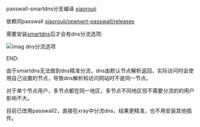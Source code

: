  passwall-smartdns分支编译 [xiaorouji](https://github.com/xiaorouji/openwrt-passwall/tree/luci-smartdns-dev)

依赖同passwall [xiaorouji/openwrt-passwall/releases](https://github.com/xiaorouji/openwrt-passwall/releases)

需要安装[smartdns](https://github.com/pymumu/smartdns/releases)后才会有dns分流选项:

![imag dns分流选项](https://github.com/yoier/passwall-smartdns-dev-build/blob/luci-smartdns-new-version/img/1.png)




END:

由于smartdns无法做到dns精准分流，dns由默认节点解析返回，实际访问时会使用自己设置的节点，导致dns解析和访问网站时不是同一节点。

对于单个节点用户，多节点都在同一地区，多节点不同地区但不需要分流的的用户影响不大。

目前已改用passwall2，直接在xray中分流dns，结果更精准，也不用安装其他插件。
